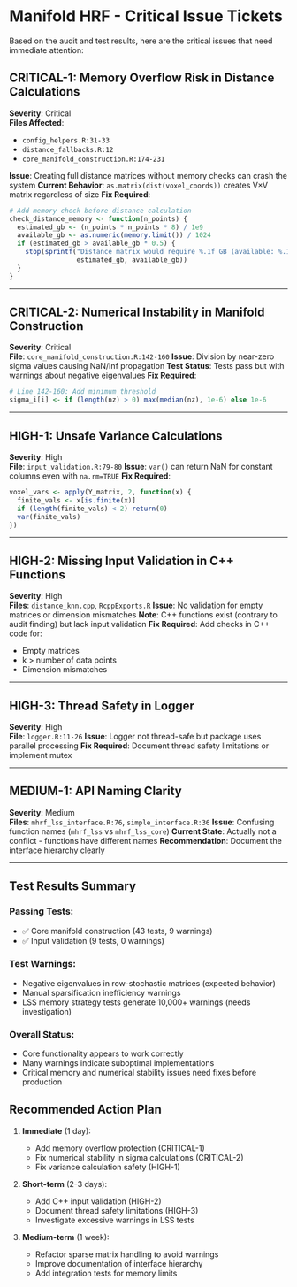 # Manifold HRF - Critical Issue Tickets

Based on the audit and test results, here are the critical issues that need immediate attention:

## CRITICAL-1: Memory Overflow Risk in Distance Calculations
**Severity**: Critical  
**Files Affected**: 
- `config_helpers.R:31-33`
- `distance_fallbacks.R:12`
- `core_manifold_construction.R:174-231`

**Issue**: Creating full distance matrices without memory checks can crash the system
**Current Behavior**: `as.matrix(dist(voxel_coords))` creates V×V matrix regardless of size
**Fix Required**:
```r
# Add memory check before distance calculation
check_distance_memory <- function(n_points) {
  estimated_gb <- (n_points * n_points * 8) / 1e9
  available_gb <- as.numeric(memory.limit()) / 1024
  if (estimated_gb > available_gb * 0.5) {
    stop(sprintf("Distance matrix would require %.1f GB (available: %.1f GB)", 
                 estimated_gb, available_gb))
  }
}
```

---

## CRITICAL-2: Numerical Instability in Manifold Construction
**Severity**: Critical  
**File**: `core_manifold_construction.R:142-160`
**Issue**: Division by near-zero sigma values causing NaN/Inf propagation
**Test Status**: Tests pass but with warnings about negative eigenvalues
**Fix Required**:
```r
# Line 142-160: Add minimum threshold
sigma_i[i] <- if (length(nz) > 0) max(median(nz), 1e-6) else 1e-6
```

---

## HIGH-1: Unsafe Variance Calculations
**Severity**: High  
**File**: `input_validation.R:79-80`
**Issue**: `var()` can return NaN for constant columns even with `na.rm=TRUE`
**Fix Required**:
```r
voxel_vars <- apply(Y_matrix, 2, function(x) {
  finite_vals <- x[is.finite(x)]
  if (length(finite_vals) < 2) return(0)
  var(finite_vals)
})
```

---

## HIGH-2: Missing Input Validation in C++ Functions
**Severity**: High  
**Files**: `distance_knn.cpp`, `RcppExports.R`
**Issue**: No validation for empty matrices or dimension mismatches
**Note**: C++ functions exist (contrary to audit finding) but lack input validation
**Fix Required**: Add checks in C++ code for:
- Empty matrices
- k > number of data points
- Dimension mismatches

---

## HIGH-3: Thread Safety in Logger
**Severity**: High  
**File**: `logger.R:11-26`
**Issue**: Logger not thread-safe but package uses parallel processing
**Fix Required**: Document thread safety limitations or implement mutex

---

## MEDIUM-1: API Naming Clarity
**Severity**: Medium  
**Files**: `mhrf_lss_interface.R:76`, `simple_interface.R:36`
**Issue**: Confusing function names (`mhrf_lss` vs `mhrf_lss_core`)
**Current State**: Actually not a conflict - functions have different names
**Recommendation**: Document the interface hierarchy clearly

---

## Test Results Summary

### Passing Tests:
- ✅ Core manifold construction (43 tests, 9 warnings)
- ✅ Input validation (9 tests, 0 warnings)

### Test Warnings:
- Negative eigenvalues in row-stochastic matrices (expected behavior)
- Manual sparsification inefficiency warnings
- LSS memory strategy tests generate 10,000+ warnings (needs investigation)

### Overall Status:
- Core functionality appears to work correctly
- Many warnings indicate suboptimal implementations
- Critical memory and numerical stability issues need fixes before production

## Recommended Action Plan

1. **Immediate** (1 day):
   - Add memory overflow protection (CRITICAL-1)
   - Fix numerical stability in sigma calculations (CRITICAL-2)
   - Fix variance calculation safety (HIGH-1)

2. **Short-term** (2-3 days):
   - Add C++ input validation (HIGH-2)
   - Document thread safety limitations (HIGH-3)
   - Investigate excessive warnings in LSS tests

3. **Medium-term** (1 week):
   - Refactor sparse matrix handling to avoid warnings
   - Improve documentation of interface hierarchy
   - Add integration tests for memory limits
